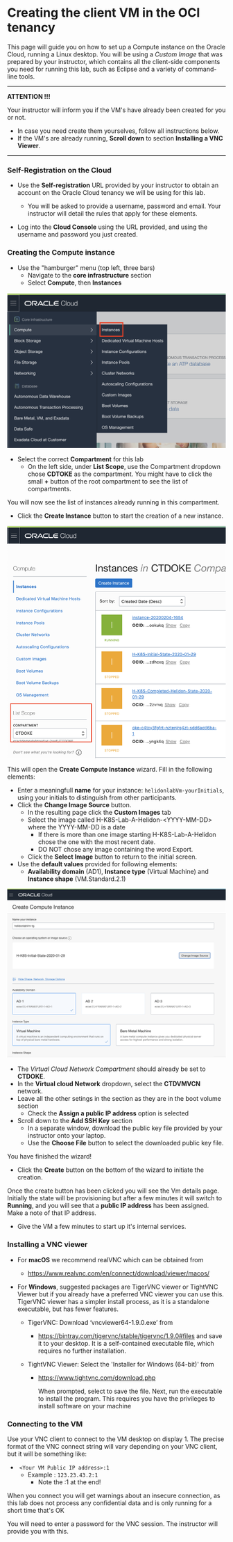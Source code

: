# Creating the client VM in the OCI tenancy

This page will guide you on how to set up a Compute instance on the Oracle Cloud, running a Linux desktop.  You will be using a *Custom Image* that was prepared by your instructor, which contains all the client-side components you need for running this lab, such as Eclipse and a variety of command-line tools.

---

**ATTENTION !!!** 

Your instructor will inform you if the VM's have already been created for you or not.  

- In case you need create them yourselves, follow all instructions below.
- If the VM's are already running, **Scroll down** to section **Installing a VNC Viewer**.

---



### Self-Registration on the Cloud

- Use the **Self-registration** URL provided by your instructor to obtain an account on the Oracle Cloud tenancy we will be using for this lab.
  - You will be asked to provide a username, password and email.  Your instructor will detail the rules that apply for these elements.

- Log into the **Cloud Console** using the URL provided, and using the username and password you just created.

### Creating the Compute instance

- Use the "hamburger" menu (top left, three bars)
  - Navigate to the **core infrastructure** section
  - Select **Compute**, then **Instances**

![](images/compute-instances-access.png)



- Select the correct **Compartment** for this lab
  - On the left side, under **List Scope**,  use the Compartment dropdown chose **CDTOKE** as the compartment.  You might have to click the small **+** button of the root compartment to see the list of compartments.

You will now see the list of instances already running in this compartment.

- Click the **Create Instance** button to start the creation of a new instance.

![](images/SelectCompartment.png)



This will open the **Create Compute Instance** wizard.  Fill in the following elements:

- Enter a meaningfull **name** for your instance: `helidonlabVm-yourInitials`, using your initials to distinguish from other participants.
- Click the **Change Image Source** button.
  - In the resulting page click the **Custom Images** tab
  - Select the image called H-K8S-Lab-A-Helidon-\<YYYY-MM-DD\> where the YYYY-MM-DD is a date
    - If there is more than one image starting H-K8S-Lab-A-Helidon chose the one with the most recent date. 
    - DO NOT chose any image containing the word Export.
  - Click the **Select Image** button to return to the initial screen.
- Use the **default values** provided for following elements: 
  - **Availability domain** (AD1), **Instance type** (Virtual Machine) and **Instance shape** (VM.Standard.2.1)
  
![](images/createvm.png)

- The *Virtual Cloud Network Compartment* should already be set to **CTDOKE**.
- In the **Virtual cloud Network** dropdown,  select the **CTDVMVCN** network. 
- Leave all the other setings in the section as they are in the boot volume section
  - Check the **Assign a public IP address** option is selected
- Scroll down to the **Add SSH Key** section
  - In a separate window, download the public key file provided by your instructor onto your laptop. 
  - Use the **Choose File** button to select the downloaded public key file.

You have finished the wizard!

- Click the **Create** button on the bottom of the wizard to initiate the creation.

Once the create button has been clicked you will see the Vm details page.  Initially the state will be provisioning but after a few minutes it will switch to **Running**, and you will see that a **public IP address** has been assigned.  Make a note of that IP address.

- Give the VM a few minutes to start up it's internal services.



### Installing a VNC viewer

- For **macOS** we recommend realVNC which can be obtained from 

  - https://www.realvnc.com/en/connect/download/viewer/macos/

- For **Windows**, suggested packages are TigerVNC viewer or TightVNC Viewer but if you already have a preferred VNC viewer you can use this. TigerVNC viewer has a simpler install process, as it is a standalone executable, but has fewer features.

  - TigerVNC: Download ‘vncviewer64-1.9.0.exe’ from

    - https://bintray.com/tigervnc/stable/tigervnc/1.9.0#files and save it to your desktop. It is a self-contained executable file, which requires no further installation.

  - TightVNC Viewer: Select the 'Installer for Windows (64-bit)' from

    - https://www.tightvnc.com/download.php

      When prompted, select to save the file.  Next, run the executable to install the program. This requires you have the privileges to install software on your machine



### Connecting to the VM

Use your VNC client to connect to the VM desktop on display 1. The precise format of the VNC connect string will vary depending on your VNC client, but it will be something like:

- ​	`<Your VM Public IP address>:1`
  - Example : `123.23.43.2:1`
    - Note the :1 at the end! 

When you connect you will get warnings about an insecure connection, as this lab does not process any confidential data and is only running for a short time that's OK

You will need to enter a password for the VNC session. The instructor will provide you with this.